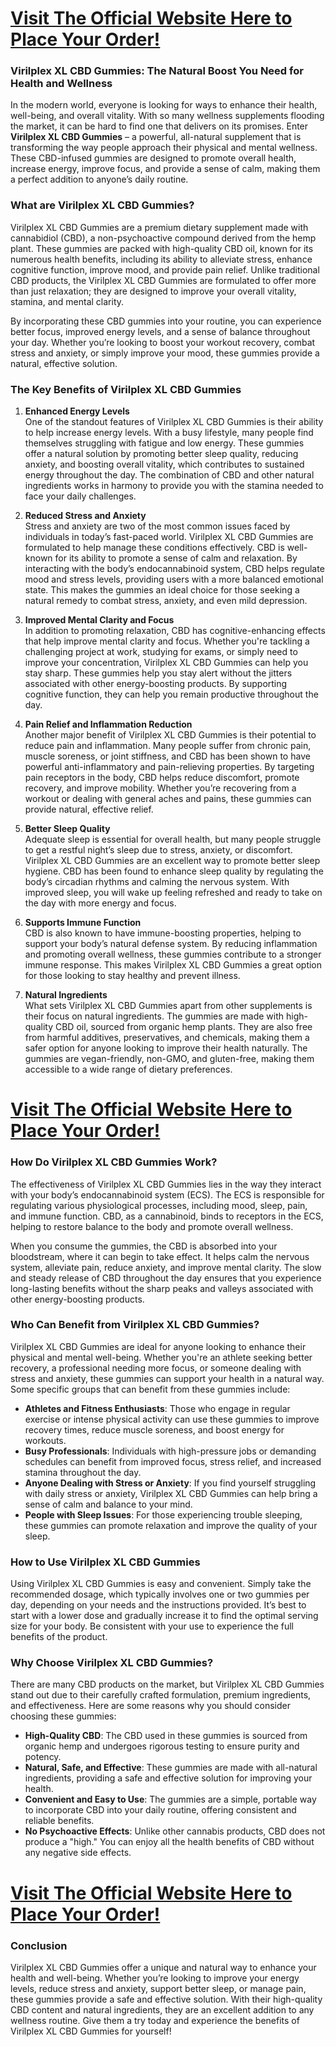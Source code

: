<h1><a href="https://getdeals24x7.com/order-Virilplex"><span data-sheets-root="1">Visit The Official Website Here to Place Your Order!</span></a></h1>
<h3>Virilplex XL CBD Gummies: The Natural Boost You Need for Health and Wellness</h3>
<p>In the modern world, everyone is looking for ways to enhance their health, well-being, and overall vitality. With so many wellness supplements flooding the market, it can be hard to find one that delivers on its promises. Enter <strong>Virilplex XL CBD Gummies</strong> &ndash; a powerful, all-natural supplement that is transforming the way people approach their physical and mental wellness. These CBD-infused gummies are designed to promote overall health, increase energy, improve focus, and provide a sense of calm, making them a perfect addition to anyone&rsquo;s daily routine.</p>
<h3>What are Virilplex XL CBD Gummies?</h3>
<p>Virilplex XL CBD Gummies are a premium dietary supplement made with cannabidiol (CBD), a non-psychoactive compound derived from the hemp plant. These gummies are packed with high-quality CBD oil, known for its numerous health benefits, including its ability to alleviate stress, enhance cognitive function, improve mood, and provide pain relief. Unlike traditional CBD products, the Virilplex XL CBD Gummies are formulated to offer more than just relaxation; they are designed to improve your overall vitality, stamina, and mental clarity.</p>
<p>By incorporating these CBD gummies into your routine, you can experience better focus, improved energy levels, and a sense of balance throughout your day. Whether you&rsquo;re looking to boost your workout recovery, combat stress and anxiety, or simply improve your mood, these gummies provide a natural, effective solution.</p>
<h3>The Key Benefits of Virilplex XL CBD Gummies</h3>
<ol>
<li>
<p><strong>Enhanced Energy Levels</strong><br />One of the standout features of Virilplex XL CBD Gummies is their ability to help increase energy levels. With a busy lifestyle, many people find themselves struggling with fatigue and low energy. These gummies offer a natural solution by promoting better sleep quality, reducing anxiety, and boosting overall vitality, which contributes to sustained energy throughout the day. The combination of CBD and other natural ingredients works in harmony to provide you with the stamina needed to face your daily challenges.</p>
</li>
<li>
<p><strong>Reduced Stress and Anxiety</strong><br />Stress and anxiety are two of the most common issues faced by individuals in today&rsquo;s fast-paced world. Virilplex XL CBD Gummies are formulated to help manage these conditions effectively. CBD is well-known for its ability to promote a sense of calm and relaxation. By interacting with the body&rsquo;s endocannabinoid system, CBD helps regulate mood and stress levels, providing users with a more balanced emotional state. This makes the gummies an ideal choice for those seeking a natural remedy to combat stress, anxiety, and even mild depression.</p>
</li>
<li>
<p><strong>Improved Mental Clarity and Focus</strong><br />In addition to promoting relaxation, CBD has cognitive-enhancing effects that help improve mental clarity and focus. Whether you're tackling a challenging project at work, studying for exams, or simply need to improve your concentration, Virilplex XL CBD Gummies can help you stay sharp. These gummies help you stay alert without the jitters associated with other energy-boosting products. By supporting cognitive function, they can help you remain productive throughout the day.</p>
</li>
<li>
<p><strong>Pain Relief and Inflammation Reduction</strong><br />Another major benefit of Virilplex XL CBD Gummies is their potential to reduce pain and inflammation. Many people suffer from chronic pain, muscle soreness, or joint stiffness, and CBD has been shown to have powerful anti-inflammatory and pain-relieving properties. By targeting pain receptors in the body, CBD helps reduce discomfort, promote recovery, and improve mobility. Whether you&rsquo;re recovering from a workout or dealing with general aches and pains, these gummies can provide natural, effective relief.</p>
</li>
<li>
<p><strong>Better Sleep Quality</strong><br />Adequate sleep is essential for overall health, but many people struggle to get a restful night&rsquo;s sleep due to stress, anxiety, or discomfort. Virilplex XL CBD Gummies are an excellent way to promote better sleep hygiene. CBD has been found to enhance sleep quality by regulating the body&rsquo;s circadian rhythms and calming the nervous system. With improved sleep, you will wake up feeling refreshed and ready to take on the day with more energy and focus.</p>
</li>
<li>
<p><strong>Supports Immune Function</strong><br />CBD is also known to have immune-boosting properties, helping to support your body&rsquo;s natural defense system. By reducing inflammation and promoting overall wellness, these gummies contribute to a stronger immune response. This makes Virilplex XL CBD Gummies a great option for those looking to stay healthy and prevent illness.</p>
</li>
<li>
<p><strong>Natural Ingredients</strong><br />What sets Virilplex XL CBD Gummies apart from other supplements is their focus on natural ingredients. The gummies are made with high-quality CBD oil, sourced from organic hemp plants. They are also free from harmful additives, preservatives, and chemicals, making them a safer option for anyone looking to improve their health naturally. The gummies are vegan-friendly, non-GMO, and gluten-free, making them accessible to a wide range of dietary preferences.</p>
</li>
</ol>
<h1><a href="https://getdeals24x7.com/order-Virilplex"><span data-sheets-root="1">Visit The Official Website Here to Place Your Order!</span></a></h1>
<h3>How Do Virilplex XL CBD Gummies Work?</h3>
<p>The effectiveness of Virilplex XL CBD Gummies lies in the way they interact with your body&rsquo;s endocannabinoid system (ECS). The ECS is responsible for regulating various physiological processes, including mood, sleep, pain, and immune function. CBD, as a cannabinoid, binds to receptors in the ECS, helping to restore balance to the body and promote overall wellness.</p>
<p>When you consume the gummies, the CBD is absorbed into your bloodstream, where it can begin to take effect. It helps calm the nervous system, alleviate pain, reduce anxiety, and improve mental clarity. The slow and steady release of CBD throughout the day ensures that you experience long-lasting benefits without the sharp peaks and valleys associated with other energy-boosting products.</p>
<h3>Who Can Benefit from Virilplex XL CBD Gummies?</h3>
<p>Virilplex XL CBD Gummies are ideal for anyone looking to enhance their physical and mental well-being. Whether you're an athlete seeking better recovery, a professional needing more focus, or someone dealing with stress and anxiety, these gummies can support your health in a natural way. Some specific groups that can benefit from these gummies include:</p>
<ul>
<li><strong>Athletes and Fitness Enthusiasts</strong>: Those who engage in regular exercise or intense physical activity can use these gummies to improve recovery times, reduce muscle soreness, and boost energy for workouts.</li>
<li><strong>Busy Professionals</strong>: Individuals with high-pressure jobs or demanding schedules can benefit from improved focus, stress relief, and increased stamina throughout the day.</li>
<li><strong>Anyone Dealing with Stress or Anxiety</strong>: If you find yourself struggling with daily stress or anxiety, Virilplex XL CBD Gummies can help bring a sense of calm and balance to your mind.</li>
<li><strong>People with Sleep Issues</strong>: For those experiencing trouble sleeping, these gummies can promote relaxation and improve the quality of your sleep.</li>
</ul>
<h3>How to Use Virilplex XL CBD Gummies</h3>
<p>Using Virilplex XL CBD Gummies is easy and convenient. Simply take the recommended dosage, which typically involves one or two gummies per day, depending on your needs and the instructions provided. It&rsquo;s best to start with a lower dose and gradually increase it to find the optimal serving size for your body. Be consistent with your use to experience the full benefits of the product.</p>
<h3>Why Choose Virilplex XL CBD Gummies?</h3>
<p>There are many CBD products on the market, but Virilplex XL CBD Gummies stand out due to their carefully crafted formulation, premium ingredients, and effectiveness. Here are some reasons why you should consider choosing these gummies:</p>
<ul>
<li><strong>High-Quality CBD</strong>: The CBD used in these gummies is sourced from organic hemp and undergoes rigorous testing to ensure purity and potency.</li>
<li><strong>Natural, Safe, and Effective</strong>: These gummies are made with all-natural ingredients, providing a safe and effective solution for improving your health.</li>
<li><strong>Convenient and Easy to Use</strong>: The gummies are a simple, portable way to incorporate CBD into your daily routine, offering consistent and reliable benefits.</li>
<li><strong>No Psychoactive Effects</strong>: Unlike other cannabis products, CBD does not produce a "high." You can enjoy all the health benefits of CBD without any negative side effects.</li>
</ul>
<h1><a href="https://getdeals24x7.com/order-Virilplex"><span data-sheets-root="1">Visit The Official Website Here to Place Your Order!</span></a></h1>
<h3>Conclusion</h3>
<p>Virilplex XL CBD Gummies offer a unique and natural way to enhance your health and well-being. Whether you&rsquo;re looking to improve your energy levels, reduce stress and anxiety, support better sleep, or manage pain, these gummies provide a safe and effective solution. With their high-quality CBD content and natural ingredients, they are an excellent addition to any wellness routine. Give them a try today and experience the benefits of Virilplex XL CBD Gummies for yourself!</p>
